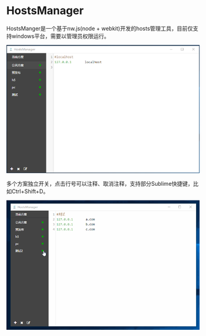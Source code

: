 # HostsManager

HostsManger是一个基于nw.js(node + webkit)开发的hosts管理工具，目前仅支持windows平台，需要以管理员权限运行。

![HostsManager](https://raw.githubusercontent.com/lianer/HostsManager/master/img/screenshots/1.png)

多个方案独立开关，点击行号可以注释、取消注释，支持部分Sublime快捷键，比如Ctrl+Shift+D。

![HostsManager](https://raw.githubusercontent.com/lianer/HostsManager/master/img/screenshots/2.gif)
